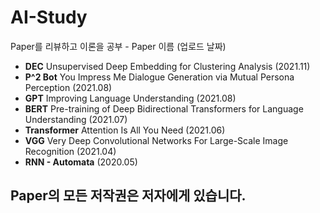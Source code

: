 # AI-Study
Paper를 리뷰하고 이론을 공부 - Paper 이름 (업로드 날짜)

- **DEC** Unsupervised Deep Embedding for Clustering Analysis (2021.11)
- **P^2 Bot** You Impress Me Dialogue Generation via Mutual Persona Perception (2021.08)
- **GPT** Improving Language Understanding (2021.08)
- **BERT** Pre-training of Deep Bidirectional Transformers for Language Understanding (2021.07)
- **Transformer** Attention Is All You Need (2021.06)
- **VGG** Very Deep Convolutional Networks For Large-Scale Image Recognition (2021.04)
- **RNN - Automata** (2020.05)

## Paper의 모든 저작권은 저자에게 있습니다.
